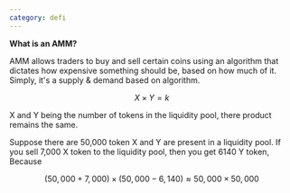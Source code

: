 ```yaml
---
category: defi
---
```


**What is an AMM?**

AMM allows traders to buy and sell certain coins using an algorithm that dictates how expensive something should be, based on how much of it. Simply, it's a supply & demand based on algorithm.

$$X \times Y = k$$

X and Y being the number of tokens in the liquidity pool, there product remains the same.

Suppose there are 50,000 token X and Y are present in a liquidity pool. If you sell 7,000 X token to the liquidity pool, then you get 6140 Y token, Because

$$ (50,000+7,000) \times (50,000 - 6,140) \approx 50,000 \times 50,000 $$
